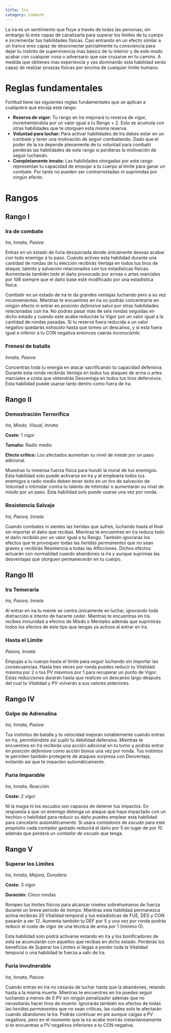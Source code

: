 ```yaml
---
title: Ira
category: Combate
---
```


La ira es un sentimiento que fluye a través de todas las personas, sin embargo tú eres capaz de canalizarla para superar los límites de tu cuerpo e incrementar tus habilidades físicas. Casi entrando en un efecto similar a un trance eres capaz de desconectar parcialmente tu consciencia para dejar tu instinto de supervivencia mas básico de tu interior y de este modo acabar con cualquier cosa o adversario que ose cruzarse en tu camino. A medida que obtienes mas experiencia y vas dominando esta habilidad serás capaz de realizar proezas físicas por encima de cualquier límite humano. 

# Reglas fundamentales

Fortitud tiene las siguientes reglas fundamentales que se aplican a cualquiera que escoja este rango:

- **Reserva de vigor:** Tu rango en Ira mejorará tu reserva de vigor, incrementándola por un valor igual a tu Rango + 2. Esto se acumula con otras habilidades que te otorguen esta misma reserva.
- **Voluntad para luchar:** Para activar habilidades de Ira debes estar en un combate y tener una motivación de seguir combatiendo. Dado que el poder de la ira depende plenamente de tu voluntad para combatir perderás las habilidades de este rango si perdieras la motivación de seguir luchando.
- **Completamente innato:** Las habilidades otorgadas por este rango representan tu capacidad de empujar a tu cuerpo al límite para ganar un combate. Por tanto no pueden ser contrarrestadas ni suprimidas por ningún efecto.

# Rangos

## Rango I

### Ira de combate

*Ira, Innata, Pasiva*

Entras en un estado de furia desquiciada donde únicamente deseas acabar con todo enemigo a tu paso. Cuando actives esta habilidad durante una cantidad de rondas de tu elección recibirás Ventaja en todos tus tiros de ataque, talento y salvación relacionados con tus estadísticas físicas. Aumentarás también todo el daño provocado por armas o artes marciales por 1d6 siempre que el daño base esté modificado por una estadística física.

Combatir en un estado de ira te da grandes ventajas luchando pero a su vez inconvenientes. Mientras te encuentres en ira no podrás concentrarte en ningún efecto ni entrar en *posición defensiva* salvo por otras habilidades relacionadas con Ira. No podrás pasar más de seis rondas seguidas en dicho estado y cuando este acabe reducirás tu Vigor por un valor igual a la cantidad de rondas pasadas. Si tu reserva fuera reducida a un valor negativo quedarás *exhausto* hasta que tomes un descanso, y si esta fuera igual o inferior a tu CON negativa entonces caerás *inconsciente*.

### Frenesí de batalla

*Innata, Pasiva*

Concentras toda tu energía en atacar sacrificando tu capacidad defensiva. Durante esta ronda recibirás Ventaja en todos tus ataques de arma o artes marciales a costa que obtendrás Desventaja en todos tus tiros defensivos. Esta habilidad puede usarse tanto dentro como fuera de Ira.

## Rango II

### Demostración Terrorífica

*Ira, Miedo, Visual, Innata*

**Coste:** 1 vigor

**Tamaño:** Radio medio

**Efecto crítico:** Los afectados aumentan su nivel de *miedo* por un paso adicional.

Muestras tu inmensa fuerza física para hundir la moral de tus enemigos. Esta habilidad solo puede activarse en Ira y al emplearla todos tus enemigos a radio medio deben tener éxito en un tiro de salvación de Voluntad o Intimidar contra tu talento de Intimidar o aumentarán su nivel de *miedo* por un paso. Esta habilidad solo puede usarse una vez por ronda.

### Resistencia Salvaje

*Ira, Pasiva, Innata*

Cuando combates ni sientes las heridas que sufres, luchando hasta el final sin importar el daño que recibas. Mientras te encuentres en Ira reduce todo el daño recibido por un valor igual a tu Rango. También ignorarás los efectos que te provoquen todas las *heridas permanentes* que no sean graves y recibirás Resistencia a todas las Aflicciones. Dichos efectos actuarán con normalidad cuando abandones la Ira y aunque suprimas las desventajas que otorguen permanecerán en tu cuerpo.

## Rango III

### Ira Temeraria

*Ira, Pasiva, Innata*

Al entrar en ira tu mente se centra únicamente en luchar, ignorando toda distracción e intento de hacerte ceder. Mientras te encuentras en Ira recibes inmunidad a efectos de Miedo o Mentales además que suprimirás todos los efectos de este tipo que tengas ya activos al entrar en Ira. 

### Hasta el Límite

*Pasiva, Innata*

Empujas a tu cuerpo hasta el límite para seguir luchando sin importar las consecuencias. Hasta tres veces por ronda puedes reducir tu Vitalidad máxima por 2 o tus PV máximos por 1 para recuperar un punto de Vigor. Estas reducciones durarán hasta que realices un descanso largo después del cual tu Vitalidad y PV volverán a sus valores anteriores.

## Rango IV

### Golpe de Adrenalina

*Ira, Innata, Pasiva*

Tus instintos de batalla y tu velocidad mejoran notablemente cuando entras en Ira, permitiéndote así suplir tu debilidad defensiva. Mientras te encuentres en Ira recibirás una acción adicional en tu turno y podrás entrar en *posición defensiva* como acción bonus una vez por ronda. Tus instintos te permiten también protegerte de ataques sorpresa con Desventaja, evitando así que te impacten automáticamente.

### Furia Imparable

*Ira, Innata, Reacción*

**Coste:** 2 vigor

Ni la magia ni los escudos son capaces de detener tus impactos. En respuesta a que un enemigo detenga un ataque que haya impactado con un hechizo o habilidad para reducir su daño puedes emplear esta habilidad para cancelarlo automáticamente. Si usara *contadores de escudo* para este propósito cada contador gastado reducirá el daño por 5 en lugar de por 10 además que perderá un *contador de escudo* que tenga.

## Rango V

### Superar los Límites

*Ira, Innata, Mejora, Duradera*

**Coste:** 3 vigor

**Duración:** Cinco rondas

Rompes tus límites físicos para alcanzar niveles sobrehumanos de fuerza durante un breve periodo de tiempo. Mientras esta habilidad permanezca activa recibirás 20 Vitalidad temporal y tus estadísticas de FUE, DES y CON pasarán a ser 12. Aumenta también tu DEF por 5 y una vez por ronda podrás reducir el coste de vigor de una técnica de arma por 1 (mínimo 0).

Esta habilidad solo podrá activarse estando en Ira y los bonificadores de esta se acumularán con aquellos que recibas en dicho estado. Perderás los beneficios de Superar los Límites si llegas a perder toda la Vitalidad temporal o una habilidad te fuerza a salir de Ira.

### Furia invulnerable

*Ira, Innata, Pasiva*

Cuando entras en Ira no cesarás de luchar hasta que la abandones, retando hasta a la misma muerte. Mientras te encuentres en Ira puedes seguir luchando a menos de 0 PV sin ningún penalizador además que no necesitarás hacer tiros de muerte. Ignorarás también los efectos de todas las *heridas permanentes* que no sean críticas, las cuales solo te afectarán cuando abandones la Ira. Podrás continuar en pie aunque caigas a PV negativos, pero en el momento que la ira acabe morirás instantáneamente si te encuentras a PV negativos inferiores a tu CON negativa. 
